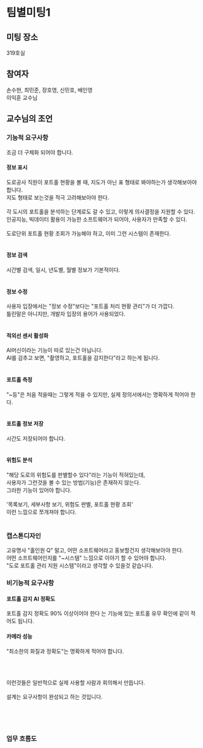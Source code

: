 # 팀별미팅1
## 미팅 장소
319호실

## 참여자
손수현, 최민준, 장호영, 신민호, 배인영<br>
이익훈 교수님

## 교수님의 조언

### 기능적 요구사항
조금 더 구체화 되어야 합니다.<br>

#### 정보 표시
도로공사 직원이 포트홀 현황을 볼 때, 지도가 아닌 표 형태로 봐야하는가 생각해보아야 합니다.<br>
지도 형태로 보는것을 적극 고려해보아야 한다.<br>
<br>
각 도시의 포트홀을 분석하는 단계로도 갈 수 있고, 이렇게 의사결정을 지원할 수 있다.<br>
인공지능, 빅데이터 활용이 가능한 소프트웨어가 되어야, 사용자가 만족할 수 있다.<br>
<br>
도로단위 포트홀 현황 조회가 가능해야 하고, 이미 그런 시스템이 존재한다.<br>
<br>
#### 정보 검색
시간별 검색, 일시, 년도별, 월별 정보가 기본적이다.<br>
<br>
#### 정보 수정
사용자 입장에서는 "정보 수정"보다는 "포트홀 처리 현황 관리"가 더 가깝다.<br>
틀린말은 아니지만, 개발자 입장의 용어가 사용되었다.<br>
<br>
#### 적외선 센서 활성화
AI머신이라는 기능이 따로 있는건 아닙니다.<br>
AI를 감추고 보면, "촬영하고, 포트홀을 감지한다"라고 하는게 됩니다.<br>
<br>
#### 포트홀 측정
"~등"은 처음 적을때는 그렇게 적을 수 있지만, 실제 정의서에서는 명확하게 적어야  한다.<br>
<br>
#### 포트홀 정보 저장
시간도 저장되어야 합니다.<br>
<br>
#### 위험도 분석
"해당 도로의 위험도를 판별할수 있다"라는 기능이 적혀있는데,<br>
사용자가 그런것을 볼 수 있는 방법(기능)은 존재하지 않는다.<br>
그러한 기능이 있어야 합니다.<br>
<br>
'목록보기, 세부사항 보기, 위험도 판별, 포트홀 현황 조회'<br>
이런 느낌으로 쪼개져야 합니다.<br>
<br>

### 캡스톤디자인
고유명사 "홀인원 Q" 말고, 어떤 소프트웨어라고 홍보할건지 생각해보아야 한다.<br>
어떤 소프트웨어인지를 "~시스템" 느낌으로 이야기 할 수 있어야 합니다.<br>
"도로 포트홀 관리 지원 시스템"이라고 생각할 수 있을것 같습니다.<br>

### 비기능적 요구사항

#### 포트홀 감지 AI 정확도
포트홀 감지 정확도 90% 이상이어야 한다 는 기능에 있는 포트홀 유무 확인에 같이 적어도 됩니다.<br>

#### 카메라 성능
"최소한의 화질과 정확도"는 명확하게 적어야 합니다.<br>

<br>
<br>

이런것들은 일반적으로 실제 사용할 사람과 회의해서 만듭니다.<br>
<br>
설계는 요구사항이 완성되고 하는 것입니다.<br>









<br>
<br>
<br>

### 업무 흐름도
